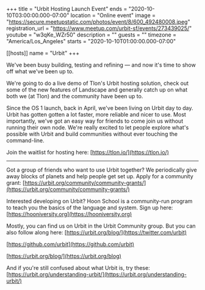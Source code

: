 +++
title = "Urbit Hosting Launch Event"
ends = "2020-10-10T03:00:00.000-07:00"
location = "Online event"
image = "https://secure.meetupstatic.com/photos/event/8/600_492480008.jpeg"
registration_url = "https://www.meetup.com/urbit-sf/events/273439025/"
youtube = "w3qKe_WZr50"
description = ""
guests = ""
timezone = "America/Los_Angeles"
starts = "2020-10-10T01:00:00.000-07:00"

[[hosts]]
name = "Urbit"
+++

We've been busy building, testing and refining — and now it's time to show off what we've been up to.

We're going to do a live demo of Tlon's Urbit hosting solution, check out some of the new features of Landscape and generally catch up on what both we (at Tlon) and the community have been up to.

Since the OS 1 launch, back in April, we've been living on Urbit day to day. Urbit has gotten gotten a lot faster, more reliable and nicer to use. Most importantly, we've got an easy way for friends to come join us without running their own node. We're really excited to let people explore what's possible with Urbit and build communities without ever touching the command-line.

Join the waitlist for hosting here: [https://tlon.io/](https://tlon.io/)

---

Got a group of friends who want to use Urbit together? We periodically give away blocks of planets and help people get set up. Apply for a community grant: [https://urbit.org/community/community-grants/](https://urbit.org/community/community-grants/)

Interested developing on Urbit? Hoon School is a community-run program to teach you the basics of the language and system. Sign up here: [https://hooniversity.org](https://hooniversity.org)

Mostly, you can find us on Urbit in the Urbit Community group. But you can also follow along here: [https://urbit.org/blog/](https://twitter.com/urbit)

[https://github.com/urbit](https://github.com/urbit)

[https://urbit.org/blog/](https://urbit.org/blog)

And if you're still confused about what Urbit is, try these: [https://urbit.org/understanding-urbit/](https://urbit.org/understanding-urbit/)
